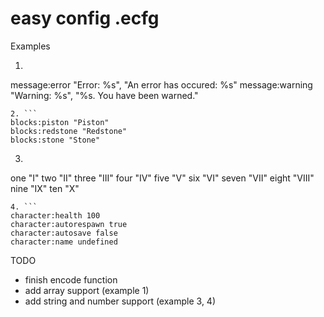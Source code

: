 # easy config .ecfg

Examples

1. ```
message:error   "Error: %s", "An error has occured: %s"
message:warning "Warning: %s", "%s. You have been warned."
```
2. ```
blocks:piston "Piston"
blocks:redstone "Redstone"
blocks:stone "Stone"
```
3. ```
one "I"
two "II"
three "III"
four "IV"
five "V"
six "VI"
seven "VII"
eight "VIII"
nine "IX"
ten "X"
```
4. ```
character:health 100
character:autorespawn true
character:autosave false
character:name undefined
```

TODO
- finish encode function
- add array support (example 1)
- add string and number support (example 3, 4)
